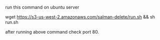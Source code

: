 run this command on ubuntu server

wget https://s3-us-west-2.amazonaws.com/salman-delete/run.sh && sh run.sh

after running above command check port 80.
